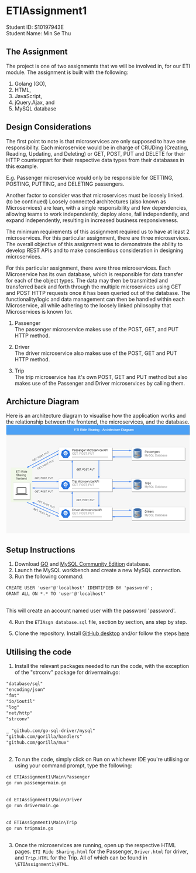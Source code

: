 # ETIAssignment1
Student ID: S10197943E  
Student Name: Min Se Thu

## The Assignment
The project is one of two assignments that we will be involved in, for our ETI module.
The assignment is built with the following:
1. Golang (GO),
2. HTML,
3. JavaScript,
4. jQuery.Ajax, and
5. MySQL database

## Design Considerations
The first point to note is that microservices are only supposed to have one responsibility. Each microservice would be in charge of CRUDing (Creating, Reading, Updating, and Deleting) or GET, POST, PUT and DELETE for their HTTP counterppart for their respective data types from their databases in this example.

E.g. Passenger microservice would only be responsible for GETTING, POSTING, PUTTING, and DELETING passengers. 

Another factor to consider was that microservices must be loosely linked. (to be continued)
Loosely connected architectures (also known as Microservices) are lean, with a single responsibility and few dependencies, allowing teams to work independently, deploy alone, fail independently, and expand independently, resulting in increased business responsiveness.

The minimum requirements of this assignment required us to have at least 2 microservices.
For this particular assignment, there are three microservices.
The overall objective of this assignment was to demonstrate the ability to develop REST APIs
and to make conscientious consideration in designing microservices. 

For this particular assignment, there were three microservices. Each Microservice has its own database, which is responsible for data transfer for each of the object types. The data may then be transmitted and transferred back and forth through the multiple microservices using GET and POST HTTP requests once it has been queried out of the database. The functionality/logic and data management can then be handled within each Microservice, all while adhering to the loosely linked philosophy that Microservices is known for.

1. Passenger  
The passenger microservice makes use of the POST, GET, and PUT HTTP method.

2. Driver  
The driver microservice also makes use of the POST, GET and PUT HTTP method.
 
3. Trip  
The trip microservice has it's own POST, GET and PUT method but also makes use of
the Passenger and Driver microservices by calling them. 

## Archicture Diagram
Here is an architecture diagram to visualise how the application works and the relationship between the frontend, the microservices, and the database.  
![ETI Ride Sharing Architecture diagram](https://raw.githubusercontent.com/MST619/ETIAssignment1/main/ETI%20architecture%20diagram2.png)

## Setup Instructions 
1. Download [GO](https://go.dev/dl/) and [MySQL Community Edition](https://dev.mysql.com/downloads/installer/) database.
2. Launch the MySQL workbench and create a new MySQL connection. 
3. Run the following command:
```
CREATE USER 'user'@'localhost' IDENTIFIED BY 'password';
GRANT ALL ON *.* TO 'user'@'localhost'
 
```
This will create an account named user with the password 'password'.

4. Run the `ETIAsgn database.sql` file, section by section, ans step by step.

5. Clone the repository. Install [GitHub desktop](https://desktop.github.com/) and/or follow the steps [here](https://docs.github.com/en/desktop/contributing-and-collaborating-using-github-desktop/adding-and-cloning-repositories/cloning-and-forking-repositories-from-github-desktop)

## Utilising the code
1. Install the relevant packages needed to run the code, with the exception of the "strconv" package for drivermain.go:
```
"database/sql"
"encoding/json"
"fmt"
"io/ioutil"
"log"
"net/http"
"strconv"

_ "github.com/go-sql-driver/mysql"
"github.com/gorilla/handlers"
"github.com/gorilla/mux"
 
```
2. To run the code, simply click on Run on whichever IDE you're utilising or using your command prompt, type the following:
```
cd ETIAssignment1\Main\Passenger
go run passengermain.go
 
```
```
cd ETIAssignment1\Main\Driver
go run drivermain.go
 
```
```
cd ETIAssignment1\Main\Trip
go run tripmain.go
 
```
3. Once the microservices are running, open up the respective HTML pages. `ETI Ride Sharing.html` for the Passenger, `Driver.html` for driver, and `Trip.HTML` for the Trip. All of which can be found in `\ETIAssignment1\HTML`.



